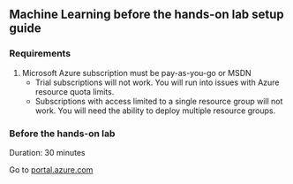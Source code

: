 ## Machine Learning before the hands-on lab setup guide

### Requirements

1. Microsoft Azure subscription must be pay-as-you-go or MSDN
   - Trial subscriptions will not work. You will run into issues with Azure resource quota limits.
   - Subscriptions with access limited to a single resource group will not work. You will need the ability  to deploy multiple resource groups.

### Before the hands-on lab

Duration: 30 minutes

Go to [portal.azure.com](https://portal.azure.com/)